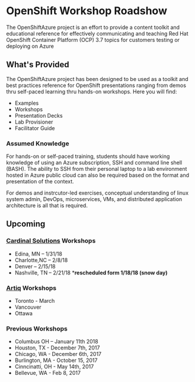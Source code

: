 # OpenShift Workshop Roadshow
The OpenShiftAzure project is an effort to provide a content toolkit and educational reference for effectively communicating and teaching Red Hat OpenShift Container Platform (OCP) 3.7 topics for customers testing or deploying on Azure

## What's Provided
The OpenShiftAzure project has been designed to be used as a toolkit and best practices reference for OpenShift presentations ranging from demos thru self-paced learning thru hands-on workshops. Here you will find:

* Examples
* Workshops
* Presentation Decks
* Lab Provisioner
* Facilitator Guide

### Assumed Knowledge
For hands-on or self-paced training, students should have working knowledge of using an Azure subscription, SSH and command line shell (BASH). The ability to SSH from their personal laptop to a lab environment hosted in Azure public cloud can also be required based on the format and presentation of the context.

For demos and instrcutor-led exercises, conceptual understanding of linux system admin, DevOps, microservices, VMs, and distributed application architecture is all that is required.

## Upcoming
### [Cardinal Solutions](https://www.cardinalsolutions.com/redhatopenshift) Workshops
* Edina, MN – 1/31/18
* Charlotte,NC – 2/8/18
* Denver – 2/15/18
* Nashville, TN – 2/21/18 ***rescheduled form 1/18/18 (snow day)**

### [Artiq](https://www.arctiq.ca/draft_events/2018/1/7/openshift-on-azure-workshop/) Workshops
* Toronto - March
* Vancouver
* Ottawa

### Previous Workshops
* Columbus OH – January 11th 2018
* Houston, TX - December 7th, 2017
* Chicago, WA - December 6th, 2017
* Burlington, MA - October 15, 2017
* Cinncinatti, OH - May 14th, 2017
* Bellevue, WA - Feb 8, 2017
